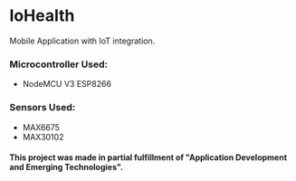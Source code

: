 # IoHealth

Mobile Application with IoT integration.

### Microcontroller Used:
- NodeMCU V3 ESP8266

### Sensors Used:
- MAX6675
- MAX30102

#### This project was made in partial fulfillment of "Application Development and Emerging Technologies".
